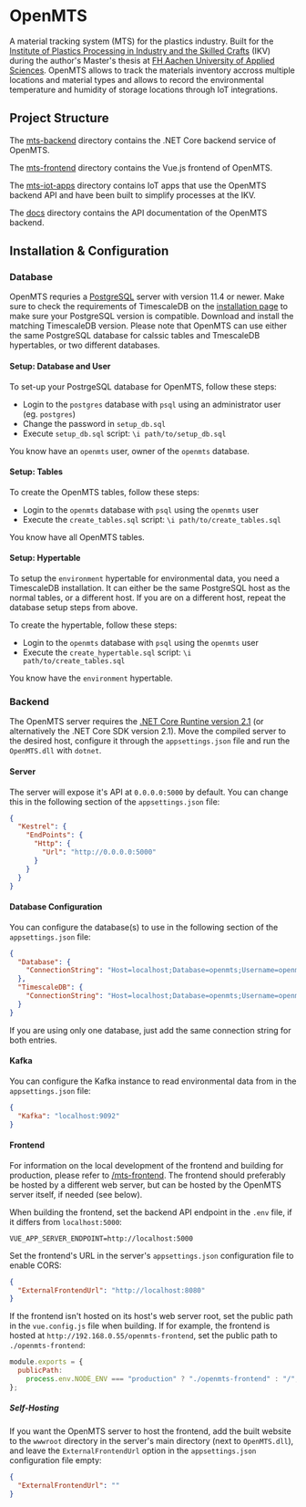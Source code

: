 # OpenMTS

A material tracking system (MTS) for the plastics industry. Built for the [Institute of Plastics Processing in Industry and the Skilled Crafts](https://www.ikv-aachen.de/) (IKV) during the author's Master's thesis at [FH Aachen University of Applied Sciences](https://www.fh-aachen.de/). OpenMTS allows to track the materials inventory accross multiple locations and material types and allows to record the environmental temperature and humidity of storage locations through IoT integrations.

## Project Structure

The [mts-backend](./mts-backend) directory contains the .NET Core backend service of OpenMTS.

The [mts-frontend](./mts-frontend) directory contains the Vue.js frontend of OpenMTS.

The [mts-iot-apps](./mts-iot-apps) directory contains IoT apps that use the OpenMTS backend API and have been built to simplify processes at the IKV.

The [docs](./docs) directory contains the API documentation of the OpenMTS backend.

## Installation & Configuration

### Database

OpenMTS requries a [PostgreSQL](https://www.postgresql.org/) server with version 11.4 or newer. Make sure to check the requirements of TimescaleDB on the [installation page](https://docs.timescale.com/latest/getting-started/installation/) to make sure your PostgreSQL version is compatible. Download and install the matching TimescaleDB version. Please note that OpenMTS can use either the same PostgreSQL database for calssic tables and TmescaleDB hypertables, or two different databases.

#### Setup: Database and User

To set-up your PostrgeSQL database for OpenMTS, follow these steps:

- Login to the `postgres` database with `psql` using an administrator user (eg. `postgres`)
- Change the password in `setup_db.sql`
- Execute `setup_db.sql` script: `\i path/to/setup_db.sql`

You know have an `openmts` user, owner of the `openmts` database.

#### Setup: Tables

To create the OpenMTS tables, follow these steps:

- Login to the `openmts` database with `psql` using the `openmts` user
- Execute the `create_tables.sql` script: `\i path/to/create_tables.sql`

You know have all OpenMTS tables.

#### Setup: Hypertable

To setup the `environment` hypertable for environmental data, you need a TimescaleDB installation. It can either be the same PostgreSQL host as the normal tables, or a different host. If you are on a different host, repeat the database setup steps from above.

To create the hypertable, follow these steps:

- Login to the `openmts` database with `psql` using the `openmts` user
- Execute the `create_hypertable.sql` script: `\i path/to/create_tables.sql`

You know have the `environment` hypertable.

### Backend

The OpenMTS server requires the [.NET Core Runtine version 2.1](https://dotnet.microsoft.com/download/dotnet-core/2.1) (or alternatively the .NET Core SDK version 2.1). Move the compiled server to the desired host, configure it through the `appsettings.json` file and run the `OpenMTS.dll` with `dotnet`.

#### Server

The server will expose it's API at `0.0.0.0:5000` by default. You can change this in the following section of the `appsettings.json` file:

```json
{
  "Kestrel": {
    "EndPoints": {
      "Http": {
        "Url": "http://0.0.0.0:5000"
      }
    }
  }
}
```

#### Database Configuration

You can configure the database(s) to use in the following section of the `appsettings.json` file:

```json
{
  "Database": {
    "ConnectionString": "Host=localhost;Database=openmts;Username=openmts;Password="
  },
  "TimescaleDB": {
    "ConnectionString": "Host=localhost;Database=openmts;Username=openmts;Password="
  }
}
```

If you are using only one database, just add the same connection string for both entries.

#### Kafka

You can configure the Kafka instance to read environmental data from in the `appsettings.json` file:

```json
{
  "Kafka": "localhost:9092"
}
```

#### Frontend

For information on the local development of the frontend and building for production, please refer to [/mts-frontend](./mts-frontend/README.md). The frontend should preferably be hosted by a different web server, but can be hosted by the OpenMTS server itself, if needed (see below).

When building the frontend, set the backend API endpoint in the `.env` file, if it differs from `localhost:5000`:

```
VUE_APP_SERVER_ENDPOINT=http://localhost:5000
```

Set the frontend's URL in the server's `appsettings.json` configuration file to enable CORS:

```json
{
  "ExternalFrontendUrl": "http://localhost:8080"
}
```

If the frontend isn't hosted on its host's web server root, set the public path in the `vue.config.js` file when building. If for example, the frontend is hosted at `http://192.168.0.55/openmts-frontend`, set the public path to `./openmts-frontend`:

```js
module.exports = {
  publicPath:
    process.env.NODE_ENV === "production" ? "./openmts-frontend" : "/",
};
```

##### Self-Hosting

If you want the OpenMTS server to host the frontend, add the built website to the `wwwroot` directory in the server's main directory (next to `OpenMTS.dll`), and leave the `ExternalFrontendUrl` option in the `appsettings.json` configuration file empty:

```json
{
  "ExternalFrontendUrl": ""
}
```
